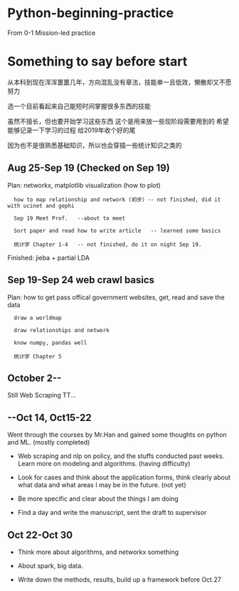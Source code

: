 # Python-beginning-practice
From 0-1 Mission-led practice

# Something to say before start

从本科到现在浑浑噩噩几年，方向混乱没有章法，技能单一且低效，懒散却又不愿努力

选一个目前看起来自己能短时间掌握很多东西的技能

虽然不擅长，但也要开始学习这些东西 这个是用来放一些现阶段需要用到的
希望能够记录一下学习的过程 给2019年收个好的尾

因为也不是很熟悉基础知识，所以也会穿插一些统计知识之类的

## Aug 25-Sep 19 (Checked on Sep 19)
Plan: networkx, matplotlib visualization (how to plot)   

      how to map relationship and network (初步）-- not finished, did it with ucinet and gephi  
      
      Sep 19 Meet Prof.   --about to meet  
      
      Sort paper and read how to write article   -- learned some basics
      
      统计学 Chapter 1-4   -- not finished, do it on night Sep 19.
      
      
Finished: jieba + partial LDA

## Sep 19-Sep 24 web crawl basics

Plan: how to get pass offical government websites, get, read and save the data  

      draw a worldmap  
      
      draw relationships and network  
      
      know numpy, pandas well
      
      统计学 Chapter 5 

## October 2--

Still Web Scraping TT...

## --Oct 14, Oct15-22

Went through the courses by Mr.Han and gained some thoughts on python and ML. (mostly completed)

+ Web scraping and nlp on policy, and the stuffs conducted past weeks. Learn more on modeling and algorithms. (having difficulty)

+ Look for cases and think about the application forms, think clearly about what data and what areas I may be in the future. (not yet)

+ Be more specific and clear about the things I am doing 

+ Find a day and write the manuscript, sent the draft to supervisor

## Oct 22-Oct 30

+ Think more about algorithms, and networkx something

+ About spark, big data.

+ Write down the methods, results, build up a framework before Oct.27


